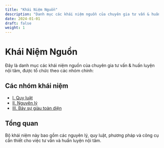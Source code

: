 ```yaml
---
title: "Khái Niệm Nguồn"
description: "Danh mục các khái niệm nguồn của chuyên gia tư vấn & huấn luyện nội tâm"
date: 2024-01-01
draft: false
weight: 1
---
```


# Khái Niệm Nguồn

Đây là danh mục các khái niệm nguồn của chuyên gia tư vấn & huấn luyện nội tâm, được tổ chức theo các nhóm chính:

## Các nhóm khái niệm

- [I. Quy luật](quy-luật/)
- [II. Nguyên lý](nguyên-lý/) 
- [III. Bảy sự giàu toàn diện](bay-su-giau-toan-dien/)
<!-- - [III. Chìa khoá](chìa-khoá/) (2 khái niệm)
- [IV. Công thức](công-thức/) (4 khái niệm)
- [IX. Năng lực](năng-lực/) (11 khái niệm)
- [V. Phương pháp](phương-pháp/) (3 khái niệm)
- [VI. Nguyên tắc](nguyên-tắc/) (4 khái niệm)
- [VII. Quan niệm](quan-niệm/) (9 khái niệm)
- [VIII. Tâm thái](tâm-thái/) (5 khái niệm)
- [X. Hệ quy chiếu](hệ-quy-chiếu/) (4 khái niệm)
- [XI. Khái niệm nguồn](khái-niệm-nguồn/) (1 khái niệm)
- [XII. Mật mã](mật-mã/) (1 khái niệm)
- [XIII. Môi trường](môi-trường/) (9 khái niệm)
- [XIV. Công cụ, phương tiện](công-cụ-phương-tiện/) (3 khái niệm)
- [XV. Văn hoá (Nghi thức nghi lễ)](văn-hoá-nghi-thức-nghi-lễ/) (7 khái niệm) -->
<!-- - [XVI. Nguyên Lý Ánh Sáng](nguyen-ly-anh-sang) -->

## Tổng quan

Bộ khái niệm này bao gồm các nguyên lý, quy luật, phương pháp và công cụ cần thiết cho việc tư vấn và huấn luyện nội tâm.
